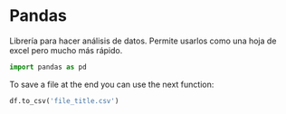 # Pandas
  
  
Librería para hacer análisis de datos. Permite usarlos como una hoja de excel pero mucho más rápido.

```python
import pandas as pd
```

To save a file at the end you can use the next function: 
```py
df.to_csv('file_title.csv')
```

